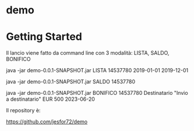 # demo
# Getting Started

Il lancio viene fatto da command line con 3 modalità:
LISTA, SALDO, BONIFICO


java -jar demo-0.0.1-SNAPSHOT.jar LISTA 14537780 2019-01-01 2019-12-01

java -jar demo-0.0.1-SNAPSHOT.jar SALDO 14537780

java -jar demo-0.0.1-SNAPSHOT.jar BONIFICO 14537780 Destinatario "Invio a destinatario" EUR 500 2023-06-20

Il repository è:

https://github.com/jesfor72/demo
